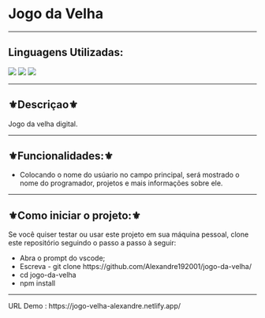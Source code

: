 <h1>Jogo da Velha</h1>
<hr>
<h2>Linguagens Utilizadas:</h2>

<div style="display: inline_block">
 <img src="https://img.shields.io/badge/HTML5-E34F26?style=for-the-badge&logo=html5&logoColor=white"></img> 
  <img src="https://img.shields.io/badge/Sass-CC6699?style=for-the-badge&logo=sass&logoColor=white"></img>
  <img src="https://img.shields.io/badge/JavaScript-F7DF1E?style=for-the-badge&logo=javascript&logoColor=black"></img>
</div>

<hr>
<h2>⚜️Descriçao⚜️</h2>
<p>Jogo da velha digital.</p>
<hr>
<h2>⚜️Funcionalidades:⚜️</h2>
<ul>
<li>Colocando o nome do usúario no campo principal, será mostrado o nome do programador, projetos e mais informações sobre ele.</li>
</ul>
<hr>
<h2>⚜️Como iniciar o projeto:⚜️</h2>
<p>Se você quiser testar ou usar este projeto em sua máquina pessoal, clone este repositório seguindo o passo a passo à seguir:</p>
<ul>
<li>Abra o prompt do vscode;</li>
<li>Escreva - git clone https://github.com/Alexandre192001/jogo-da-velha/</li>
<li>cd jogo-da-velha</li>
<li>npm install</li>
</ul>
<hr>
URL Demo :  https://jogo-velha-alexandre.netlify.app/
